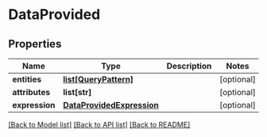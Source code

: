 # DataProvided

## Properties
Name | Type | Description | Notes
------------ | ------------- | ------------- | -------------
**entities** | [**list[QueryPattern]**](QueryPattern.md) |  | [optional] 
**attributes** | **list[str]** |  | [optional] 
**expression** | [**DataProvidedExpression**](DataProvidedExpression.md) |  | [optional] 

[[Back to Model list]](../README.md#documentation-for-models) [[Back to API list]](../README.md#documentation-for-api-endpoints) [[Back to README]](../README.md)


